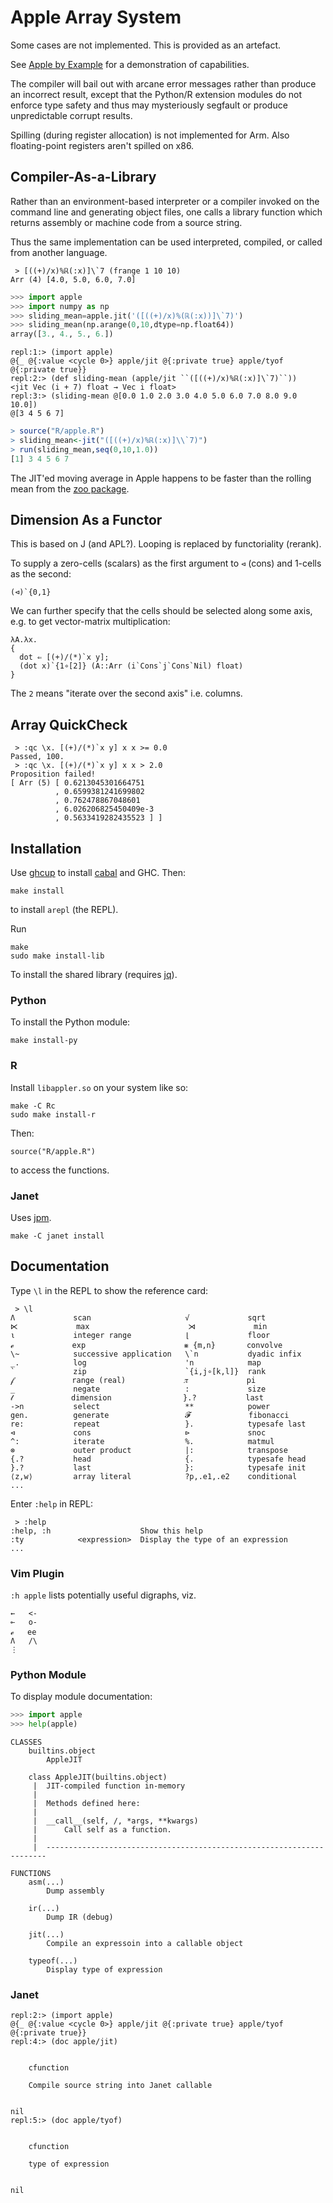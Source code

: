 # Apple Array System

Some cases are not implemented. This is provided as an artefact.

See [Apple by Example](https://vmchale.github.io/apple/) for a demonstration of capabilities.

The compiler will bail out with arcane error messages rather than
produce an incorrect result, except that the Python/R extension modules do not
enforce type safety and thus may mysteriously segfault or produce unpredictable corrupt results.

Spilling (during register allocation) is not implemented for Arm. Also
floating-point registers aren't spilled on x86.

## Compiler-As-a-Library

Rather than an environment-based interpreter or a compiler invoked on the
command line and generating object files, one calls a library function which
returns assembly or machine code from a source string.

Thus the same implementation can be used interpreted, compiled, or called from
another language.

```
 > [((+)/x)%ℝ(:x)]\`7 (frange 1 10 10)
Arr (4) [4.0, 5.0, 6.0, 7.0]
```

```python
>>> import apple
>>> import numpy as np
>>> sliding_mean=apple.jit('([((+)/x)%(ℝ(:x))]\`7)')
>>> sliding_mean(np.arange(0,10,dtype=np.float64))
array([3., 4., 5., 6.])
```

```janet
repl:1:> (import apple)
@{_ @{:value <cycle 0>} apple/jit @{:private true} apple/tyof @{:private true}}
repl:2:> (def sliding-mean (apple/jit ``([((+)/x)%ℝ(:x)]\`7)``))
<jit Vec (i + 7) float → Vec i float>
repl:3:> (sliding-mean @[0.0 1.0 2.0 3.0 4.0 5.0 6.0 7.0 8.0 9.0 10.0])
@[3 4 5 6 7]
```

```R
> source("R/apple.R")
> sliding_mean<-jit("([((+)/x)%ℝ(:x)]\\`7)")
> run(sliding_mean,seq(0,10,1.0))
[1] 3 4 5 6 7
```

The JIT'ed moving average in Apple happens to be faster than the rolling mean from
the [zoo package](https://cran.r-project.org/web/packages/zoo/index.html).

## Dimension As a Functor

This is based on J (and APL?). Looping is replaced by functoriality (rerank).

To supply a zero-cells (scalars) as the first argument to `⊲` (cons) and 1-cells as the second:

```
(⊲)`{0,1}
```

We can further specify that the cells should be selected along some axis, e.g.
to get vector-matrix multiplication:

```
λA.λx.
{
  dot ⇐ [(+)/(*)`x y];
  (dot x)`{1∘[2]} (A::Arr (i`Cons`j`Cons`Nil) float)
}
```

The `2` means "iterate over the second axis" i.e. columns.

## Array QuickCheck

```
 > :qc \x. [(+)/(*)`x y] x x >= 0.0
Passed, 100.
 > :qc \x. [(+)/(*)`x y] x x > 2.0
Proposition failed!
[ Arr (5) [ 0.6213045301664751
          , 0.6599381241699802
          , 0.762478867048601
          , 6.026206825450409e-3
          , 0.5633419282435523 ] ]
```

## Installation

Use [ghcup](https://www.haskell.org/ghcup/) to install [cabal](https://www.haskell.org/cabal/) and GHC. Then:

```
make install
```

to install `arepl` (the REPL).

Run

```
make
sudo make install-lib
```

To install the shared library (requires [jq](https://jqlang.github.io/jq/)).

### Python

To install the Python module:

```
make install-py
```

### R

Install `libappler.so` on your system like so:

```
make -C Rc
sudo make install-r
```

Then:

```
source("R/apple.R")
```

to access the functions.

### Janet

Uses [jpm](https://janet-lang.org/docs/jpm.html).

```
make -C janet install
```

## Documentation

Type `\l` in the REPL to show the reference card:

```
 > \l
Λ             scan                     √             sqrt
⋉             max                      ⋊             min
⍳             integer range            ⌊             floor
ℯ             exp                      ⨳ {m,n}       convolve
\~            successive application   \`n           dyadic infix
_.            log                      'n            map
`             zip                      `{i,j∘[k,l]}  rank
𝒻             range (real)             𝜋             pi
_             negate                   :             size
𝓉             dimension                }.?           last
->n           select                   **            power
gen.          generate                 𝓕             fibonacci
re:           repeat                   }.            typesafe last
⊲             cons                     ⊳             snoc
^:            iterate                  %.            matmul
⊗             outer product            |:            transpose
{.?           head                     {.            typesafe head
}.?           last                     }:            typesafe init
⟨z,w⟩         array literal            ?p,.e1,.e2    conditional
...
```

Enter `:help` in REPL:

```
 > :help
:help, :h                    Show this help
:ty            <expression>  Display the type of an expression
...
```

### Vim Plugin

`:h apple` lists potentially useful digraphs, viz.

```
←   <-
⟜   o-
ℯ   ee
Λ   /\
⋮
```

### Python Module

To display module documentation:

```python
>>> import apple
>>> help(apple)
```

```
CLASSES
    builtins.object
        AppleJIT

    class AppleJIT(builtins.object)
     |  JIT-compiled function in-memory
     |
     |  Methods defined here:
     |
     |  __call__(self, /, *args, **kwargs)
     |      Call self as a function.
     |
     |  ----------------------------------------------------------------------

FUNCTIONS
    asm(...)
        Dump assembly

    ir(...)
        Dump IR (debug)

    jit(...)
        Compile an expressoin into a callable object

    typeof(...)
        Display type of expression
```

### Janet

```janet
repl:2:> (import apple)
@{_ @{:value <cycle 0>} apple/jit @{:private true} apple/tyof @{:private true}}
repl:4:> (doc apple/jit)


    cfunction

    Compile source string into Janet callable


nil
repl:5:> (doc apple/tyof)


    cfunction

    type of expression


nil
```
